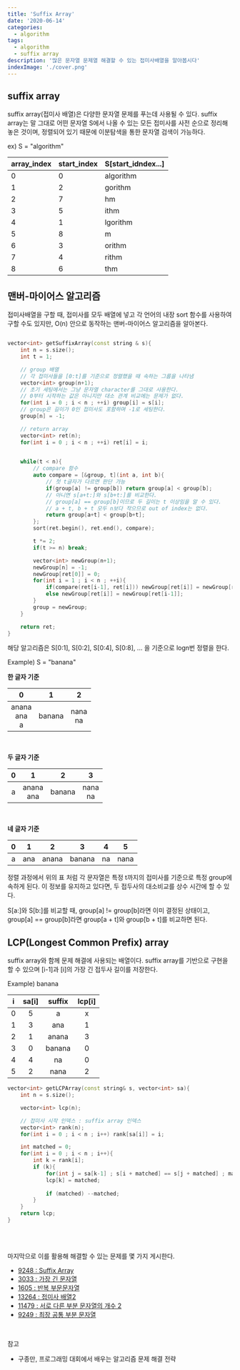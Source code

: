 ```yaml
---
title: 'Suffix Array'
date: '2020-06-14'
categories:
  - algorithm
tags:
  - algorithm
  - suffix array
description: '많은 문자열 문제열 해결할 수 있는 접미사배열을 알아봅시다'
indexImage: './cover.png'
---
```


## suffix array  

suffix array(접미사 배열)은 다양한 문자열 문제를 푸는데 사용될 수 있다.
suffix array는 말 그대로 어떤 문자열 S에서 나올 수 있는 모든 접미사를 사전 순으로 정리해 놓은 것이며,
정렬되어 있기 때문에 이분탐색을 통한 문자열 검색이 가능하다.

ex) S = "algorithm"

|array_index|start_index|S[start_idndex...]|
|:--|:--|:--|
|0|0|algorithm|
|1|2|gorithm|
|2|7|hm|
|3|5|ithm|
|4|1|lgorithm|
|5|8|m|
|6|3|orithm|
|7|4|rithm|
|8|6|thm|

## 맨버-마이어스 알고리즘

접미사배열을 구할 때, 접미사를 모두 배열에 넣고 각 언어의 내장 sort 함수를 사용하여 구할 수도 있지만,
O(n) 안으로 동작하는 맨버-마이어스 알고리즘을 알아본다.

``` cpp

vector<int> getSuffixArray(const string & s){
    int n = s.size();
    int t = 1;

    // group 배열
    // 각 접미사들을 [0:t]를 기준으로 정렬했을 때 속하는 그룹을 나타냄
    vector<int> group(n+1);
    // 초기 세팅에서는 그냥 문자열 character를 그대로 사용한다.
    // 0부터 시작하는 값은 아니지만 대소 관계 비교에는 문제가 없다.
    for(int i = 0 ; i < n ; ++i) group[i] = s[i];
    // group은 길이가 0인 접미사도 포함하며 -1로 세팅한다.
    group[n] = -1;

    // return array
    vector<int> ret(n);
    for(int i = 0 ; i < n ; ++i) ret[i] = i;

    
    while(t < n){
        // compare 함수
        auto compare = [&group, t](int a, int b){
            // 첫 t글자가 다르면 판단 가능
            if(group[a] != group[b]) return group[a] < group[b];
            // 아니면 s[a+t:]와 s[b+t:]를 비교한다.
            // group[a] == group[b]이므로 두 길이는 t 이상임을 알 수 있다.
            // a + t, b + t 모두 n보다 작으므로 out of index는 없다.
            return group[a+t] < group[b+t];
        };
        sort(ret.begin(), ret.end(), compare);

        t *= 2;
        if(t >= n) break;

        vector<int> newGroup(n+1);
        newGroup[n] = -1;
        newGroup[ret[0]] = 0;
        for(int i = 1 ; i < n ; ++i){
            if(compare(ret[i-1], ret[i])) newGroup[ret[i]] = newGroup[ret[i-1]] + 1;
            else newGroup[ret[i]] = newGroup[ret[i-1]];
        }
        group = newGroup;
    }

    return ret;
}

```

해당 알고리즘은 S[0:1], S[0:2], S[0:4], S[0:8], ... 을 기준으로 logn번 정렬을 한다.

Example) S = "banana"

**한 글자 기준**

|0|1|2|
|:--:|:--:|:--:|
|anana <br/> ana <br/> a|banana|nana <br/> na|

<br/>

**두 글자 기준** 

|0|1|2|3|
|:--:|:--:|:--:|:--:|
|a|anana <br/> ana|banana|nana <br/> na|

<br/>

**네 글자 기준**  

|0|1|2|3|4|5|
|:--:|:--:|:--:|:--:|:--:|:--:|
|a|ana|anana|banana|na|nana|

정렬 과정에서 위의 표 처럼 각 문자열은 특정 t까지의 접미사를 기준으로 특정 group에 속하게 된다.
이 정보를 유지하고 있다면, 두 접두사의 대소비교를 상수 시간에 할 수 있다.

S[a:]와 S[b:]를 비교할 때, group[a] != group[b]라면 이미 결정된 상태이고,
group[a] == group[b]라면 group[a + t]와 group[b + t]를 비교하면 된다.


## LCP(Longest Common Prefix) array

suffix array와 함께 문제 해결에 사용되는 배열이다.
suffix array를 기반으로 구현을 할 수 있으며 [i-1]과 [i]의 가장 긴 접두사 길이를 저장한다.

Example) banana

|i|sa[i]|suffix|lcp[i]|
|:--:|:--:|:--:|:--:|
|0|5|a|x|
|1|3|ana|1|
|2|1|anana|3|
|3|0|banana|0|
|4|4|na|0|
|5|2|nana|2|


``` cpp
vector<int> getLCPArray(const string& s, vector<int> sa){
    int n = s.size();

    vector<int> lcp(n);

    // 접미사 시작 인덱스 : suffix array 인덱스
    vector<int> rank(n);
    for(int i = 0 ; i < n ; i++) rank[sa[i]] = i;

    int matched = 0;
    for(int i = 0 ; i < n ; i++){
        int k = rank[i];
        if (k){
            for(int j = sa[k-1] ; s[i + matched] == s[j + matched] ; matched++);
            lcp[k] = matched;
 
            if (matched) --matched;
        }
    }
    return lcp;
}
```

<br/>
<br/>


마지막으로 이를 활용해 해결할 수 있는 문제를 몇 가지 게시한다.

- [9248 : Suffix Array](https://www.acmicpc.net/problem/9248)
- [3033 : 가장 긴 문자열](https://www.acmicpc.net/problem/3033)
- [1605 : 반복 부문문자열](https://www.acmicpc.net/problem/1605)
- [13264 : 접미사 배열2](https://www.acmicpc.net/problem/13264)
- [11479 : 서로 다른 부분 문자열의 개수 2](https://www.acmicpc.net/problem/11479)
- [9249 : 최장 공통 부분 문자열](https://www.acmicpc.net/problem/9249)

<br/>

참고
- 구종만, 프로그래밍 대회에서 배우는 알고리즘 문제 해결 전략